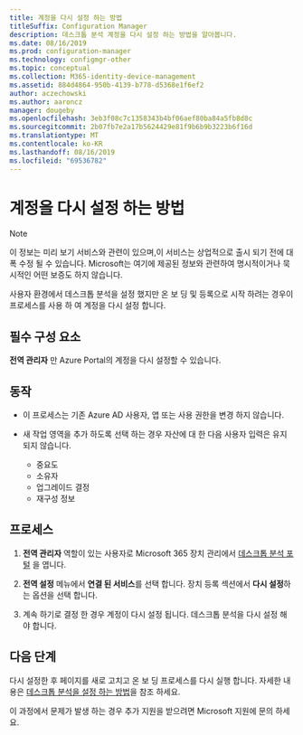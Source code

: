 ```yaml
---
title: 계정을 다시 설정 하는 방법
titleSuffix: Configuration Manager
description: 데스크톱 분석 계정을 다시 설정 하는 방법을 알아봅니다.
ms.date: 08/16/2019
ms.prod: configuration-manager
ms.technology: configmgr-other
ms.topic: conceptual
ms.collection: M365-identity-device-management
ms.assetid: 884d4864-950b-4139-b778-d5368e1f6ef2
author: aczechowski
ms.author: aaroncz
manager: dougeby
ms.openlocfilehash: 3eb3f08c7c1358343b4bf06aef80ba84a5fb8d8c
ms.sourcegitcommit: 2b07fb7e2a17b5624429e81f9b6b9b3223b6f16d
ms.translationtype: MT
ms.contentlocale: ko-KR
ms.lasthandoff: 08/16/2019
ms.locfileid: "69536782"
---
```

# <a name="how-to-reset-your-account"></a>계정을 다시 설정 하는 방법

<!-- 3733897 -->

> [!Note]  
> 이 정보는 미리 보기 서비스와 관련이 있으며,이 서비스는 상업적으로 출시 되기 전에 대폭 수정 될 수 있습니다. Microsoft는 여기에 제공된 정보와 관련하여 명시적이거나 묵시적인 어떤 보증도 하지 않습니다.  

사용자 환경에서 데스크톱 분석을 설정 했지만 온 보 딩 및 등록으로 시작 하려는 경우이 프로세스를 사용 하 여 계정을 다시 설정 합니다.

## <a name="prerequisites"></a>필수 구성 요소

**전역 관리자** 만 Azure Portal의 계정을 다시 설정할 수 있습니다.

## <a name="behaviors"></a>동작

- 이 프로세스는 기존 Azure AD 사용자, 앱 또는 사용 권한을 변경 하지 않습니다.

- 새 작업 영역을 추가 하도록 선택 하는 경우 자산에 대 한 다음 사용자 입력은 유지 되지 않습니다.
    - 중요도
    - 소유자
    - 업그레이드 결정
    - 재구성 정보

## <a name="process"></a>프로세스

1. **전역 관리자** 역할이 있는 사용자로 Microsoft 365 장치 관리에서 [데스크톱 분석 포털](https://aka.ms/desktopanalytics) 을 엽니다.

1. **전역 설정** 메뉴에서 **연결 된 서비스**를 선택 합니다. 장치 등록 섹션에서 **다시 설정**하는 옵션을 선택 합니다.

1. 계속 하기로 결정 한 경우 계정이 다시 설정 됩니다. 데스크톱 분석을 다시 설정 해야 합니다.

## <a name="next-steps"></a>다음 단계

다시 설정한 후 페이지를 새로 고치고 온 보 딩 프로세스를 다시 실행 합니다. 자세한 내용은 [데스크톱 분석을 설정 하는 방법](/sccm/desktop-analytics/set-up)을 참조 하세요.

이 과정에서 문제가 발생 하는 경우 추가 지원을 받으려면 Microsoft 지원에 문의 하세요.
